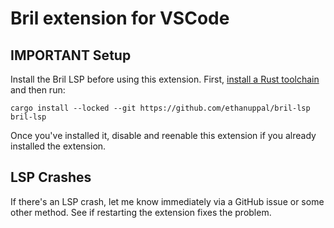 # Bril extension for VSCode

## IMPORTANT Setup

Install the Bril LSP before using this extension.
First, [install a Rust toolchain](https://rustup.rs) and then run:

```
cargo install --locked --git https://github.com/ethanuppal/bril-lsp bril-lsp
```

Once you've installed it, disable and reenable this extension if you already
installed the extension.

## LSP Crashes

If there's an LSP crash, let me know immediately via a GitHub issue or some
other method. See if restarting the extension fixes the problem.
